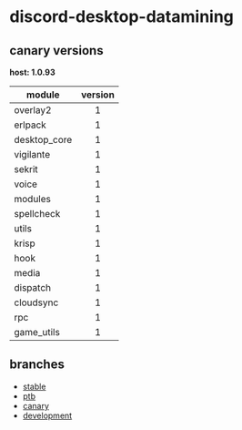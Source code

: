 # discord-desktop-datamining

## canary versions

**host: 1.0.93**

| module | version |
| ------ | :-----: |
| overlay2 | 1 |
| erlpack | 1 |
| desktop_core | 1 |
| vigilante | 1 |
| sekrit | 1 |
| voice | 1 |
| modules | 1 |
| spellcheck | 1 |
| utils | 1 |
| krisp | 1 |
| hook | 1 |
| media | 1 |
| dispatch | 1 |
| cloudsync | 1 |
| rpc | 1 |
| game_utils | 1 |

## branches

- [stable](https://github.com/OpenAsar/discord-desktop-datamining/tree/stable)
- [ptb](https://github.com/OpenAsar/discord-desktop-datamining/tree/ptb)
- [canary](https://github.com/OpenAsar/discord-desktop-datamining/tree/canary)
- [development](https://github.com/OpenAsar/discord-desktop-datamining/tree/development)